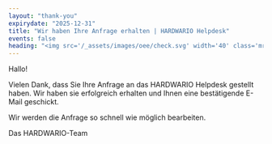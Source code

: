 ```yaml
---
layout: "thank-you" 
expirydate: "2025-12-31" 
title: "Wir haben Ihre Anfrage erhalten | HARDWARIO Helpdesk" 
events: false 
heading: "<img src='/_assets/images/oee/check.svg' width='40' class='mr-10 mb-10'>Wir wissen Bescheid"
---
```


Hallo!

Vielen Dank, dass Sie Ihre Anfrage an das HARDWARIO Helpdesk gestellt haben. Wir haben sie erfolgreich erhalten und Ihnen eine bestätigende E-Mail geschickt.

Wir werden die Anfrage so schnell wie möglich bearbeiten.

Das HARDWARIO-Team